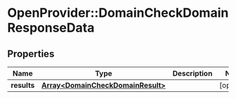 # OpenProvider::DomainCheckDomainResponseData

## Properties
Name | Type | Description | Notes
------------ | ------------- | ------------- | -------------
**results** | [**Array&lt;DomainCheckDomainResult&gt;**](DomainCheckDomainResult.md) |  | [optional] 

